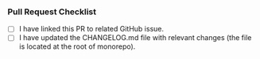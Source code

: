 
### Pull Request Checklist

- [ ] I have linked this PR to related GitHub issue.
- [ ] I have updated the CHANGELOG.md file with relevant changes (the file is located at the root of monorepo).